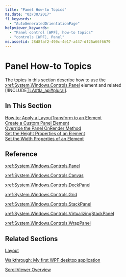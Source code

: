 ```yaml
---
title: "Panel How-to Topics"
ms.date: "03/30/2017"
f1_keywords: 
  - "AutoGeneratedOrientationPage"
helpviewer_keywords: 
  - "Panel control [WPF], how-to topics"
  - "controls [WPF], Panel"
ms.assetid: 28d8faf2-490c-4e17-a447-df25a66f6679
---
```

# Panel How-to Topics
The topics in this section describe how to use the <xref:System.Windows.Controls.Panel> element and related [!INCLUDE[TLA#tla_api#plural](../../../../includes/tlasharptla-apisharpplural-md.md)].  
  
## In This Section  
 [How to: Apply a LayoutTransform to an Element](https://msdn.microsoft.com/library/8221db67-d99f-4783-b65e-a6c5a52c03ab)  
 [Create a Custom Panel Element](../../../../docs/framework/wpf/controls/how-to-create-a-custom-panel-element.md)  
 [Override the Panel OnRender Method](../../../../docs/framework/wpf/controls/how-to-override-the-panel-onrender-method.md)  
 [Set the Height Properties of an Element](../../../../docs/framework/wpf/controls/how-to-set-the-height-properties-of-an-element.md)  
 [Set the Width Properties of an Element](../../../../docs/framework/wpf/controls/how-to-set-the-width-properties-of-an-element.md)  
  
## Reference  
 <xref:System.Windows.Controls.Panel>  
  
 <xref:System.Windows.Controls.Canvas>  
  
 <xref:System.Windows.Controls.DockPanel>  
  
 <xref:System.Windows.Controls.Grid>  
  
 <xref:System.Windows.Controls.StackPanel>  
  
 <xref:System.Windows.Controls.VirtualizingStackPanel>  
  
 <xref:System.Windows.Controls.WrapPanel>  
  
## Related Sections  
 [Layout](../../../../docs/framework/wpf/advanced/layout.md)  
  
 [Walkthrough: My first WPF desktop application](../../../../docs/framework/wpf/getting-started/walkthrough-my-first-wpf-desktop-application.md)  
  
 [ScrollViewer Overview](../../../../docs/framework/wpf/controls/scrollviewer-overview.md)
